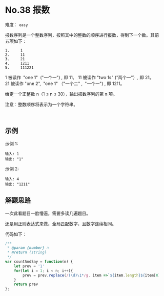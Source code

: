# No.38 报数

难度： `easy`


报数序列是一个整数序列，按照其中的整数的顺序进行报数，得到下一个数。其前五项如下：

```
1.     1
2.     11
3.     21
4.     1211
5.     111221

```

1 被读作  "one 1"  ("一个一") , 即 11。
11 被读作 "two 1s" ("两个一"）, 即 21。
21 被读作 "one 2",  "one 1" （"一个二" ,  "一个一") , 即 1211。

给定一个正整数 n（1 ≤ n ≤ 30），输出报数序列的第 n 项。

注意：整数顺序将表示为一个字符串。

 
## 示例

示例 1:
```
输入: 1
输出: "1"
```

示例 2:
```
输入: 4
输出: "1211"
```

## 解题思路

一次此看题目一脸懵逼，需要多读几遍题目。

还是用正则表达式来做，全局匹配数字，且数字连续相同。

代码如下：

```javascript
/**
 * @param {number} n
 * @return {string}
 */
var countAndSay = function(n) {
    let prev = '1'
    for(let i = 1; i < n; i++){
        prev = prev.replace(/(\d)\1*/g, item =>`${item.length}${item[0]}`)
    }
    return prev
};

```
